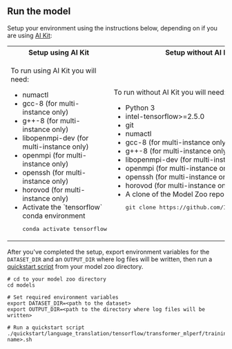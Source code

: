 <!--- 50. AI Kit -->
## Run the model

Setup your environment using the instructions below, depending on if you are
using [AI Kit](/docs/general/tensorflow/AIKit.md):

<table>
  <tr>
    <th>Setup using AI Kit</th>
    <th>Setup without AI Kit</th>
  </tr>
  <tr>
    <td>
      <p>To run using AI Kit you will need:</p>
      <ul>
        <li>numactl
        <li>gcc-8 (for multi-instance only)
        <li>g++-8 (for multi-instance only)
        <li>libopenmpi-dev (for multi-instance only)
        <li>openmpi (for multi-instance only)
        <li>openssh (for multi-instance only)
        <li>horovod (for multi-instance only)
        <li>Activate the `tensorflow` conda environment
        <pre>conda activate tensorflow</pre>
      </ul>
    </td>
    <td>
      <p>To run without AI Kit you will need:</p>
      <ul>
        <li>Python 3
        <li>intel-tensorflow>=2.5.0
        <li>git
        <li>numactl
        <li>gcc-8 (for multi-instance only)
        <li>g++-8 (for multi-instance only)
        <li>libopenmpi-dev (for multi-instance only)
        <li>openmpi (for multi-instance only)
        <li>openssh (for multi-instance only)
        <li>horovod (for multi-instance only)
        <li>A clone of the Model Zoo repo<br />
        <pre>git clone https://github.com/IntelAI/models.git</pre>
      </ul>
    </td>
  </tr>
</table>

After you've completed the setup, export environment variables for the `DATASET_DIR`
and an `OUTPUT_DIR` where log files will be written, then run a
[quickstart script](#quick-start-scripts) from your model zoo directory.
```
# cd to your model zoo directory
cd models

# Set required environment variables
export DATASET_DIR=<path to the dataset>
export OUTPUT_DIR=<path to the directory where log files will be written>

# Run a quickstart script
./quickstart/language_translation/tensorflow/transformer_mlperf/training/cpu/fp32/<script name>.sh
```
